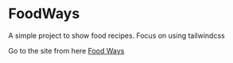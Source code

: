 # FoodWays
A simple project to show food recipes. Focus on using tailwindcss

Go to the site from here <a href='index.html'>Food Ways</a>
